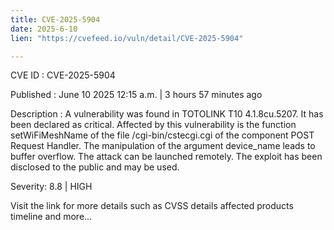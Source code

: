```yaml
---
title: CVE-2025-5904
date: 2025-6-10
lien: "https://cvefeed.io/vuln/detail/CVE-2025-5904"

---
```


CVE ID : CVE-2025-5904

Published :  June 10
2025
12:15 a.m. | 3 hours
57 minutes ago

Description : A vulnerability was found in TOTOLINK T10 4.1.8cu.5207. It has been declared as critical. Affected by this vulnerability is the function setWiFiMeshName of the file /cgi-bin/cstecgi.cgi of the component POST Request Handler. The manipulation of the argument device_name leads to buffer overflow. The attack can be launched remotely. The exploit has been disclosed to the public and may be used.

Severity: 8.8 | HIGH

Visit the link for more details
such as CVSS details
affected products
timeline
and more...
